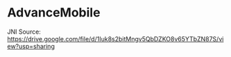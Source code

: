 # AdvanceMobile

JNI Source: https://drive.google.com/file/d/1Iuk8s2bitMngv5QbDZKO8v65YTbZN87S/view?usp=sharing
